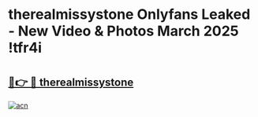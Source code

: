 # therealmissystone Onlyfans Leaked - New Video & Photos March 2025 !tfr4i

# <h2><a href="https://g7fmhn.iuczelnia.edu.pl?title=therealmissystone&ref=tfr4i">🔗👉 🔴 therealmissystone</a></h2>

[![acn](https://github.com/user-attachments/assets/0f9c940e-d8b0-45ae-aac7-cd30a18b3e1c)](https://g7fmhn.iuczelnia.edu.pl?title=therealmissystone&ref=tfr4i)

